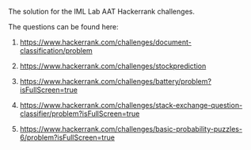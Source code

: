 The solution for the IML Lab AAT Hackerrank challenges.

The questions can be found here:

1. https://www.hackerrank.com/challenges/document-classification/problem

2. https://www.hackerrank.com/challenges/stockprediction

3. https://www.hackerrank.com/challenges/battery/problem?isFullScreen=true

4. https://www.hackerrank.com/challenges/stack-exchange-question-classifier/problem?isFullScreen=true

5. https://www.hackerrank.com/challenges/basic-probability-puzzles-6/problem?isFullScreen=true
